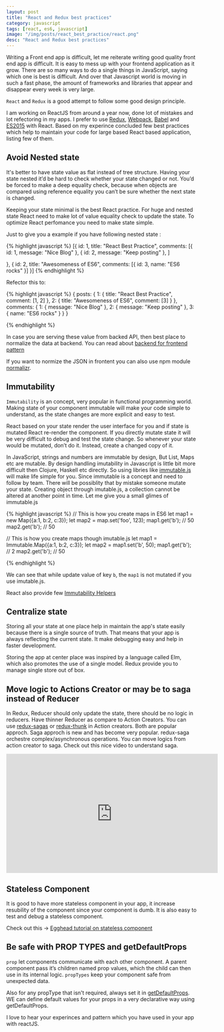 ```yaml
---
layout: post
title: "React and Redux best practices"
category: javascript
tags: [react, es6, javascript]
image: "/img/posts/react_best_practice/react.png"
desc: "React and Redux best practices"
---
```



Writing a Front end app is difficult, let me reiterate writing good quality front end app is difficult. It is easy to mess up with your frontend application as it grow. There are so many ways to do a single things in JavaScript, saying which one is best is difficult. And over that Javascript world is moving in such a fast phase, the amount of frameworks and libraries that appear and disappear every week is very large. 

`React` and `Redux` is a good attempt to follow some good design principle. 

I am working on ReactJS from around a year now, done lot of mistakes and lot refectoring in my apps. I prefer to use [Redux](https://github.com/reactjs/redux), [Webpack](https://webpack.github.io/), [Babel](https://babeljs.io/) and [ES2015](https://babeljs.io/docs/learn-es2015/) with React. Based on my experince concluded few best practices which help to maintain your code for large based React based application, listing few of them.

## Avoid Nested state

It's better to have state value as flat instead of tree structure. Having your state nested it’d be hard to check whether your state changed or not. You’d be forced to make a deep equality check, because when objects are compared using reference equality you can’t be sure whether the next state is changed.

Keeping your state minimal is the best React practice. For huge and nested state React need to make lot of value equality check to update the state. To optimize React perfomance you need to make state simple. 


Just to give you a example if you have following nested state :

{% highlight javascript %}
[{
  id: 1,
  title: "React Best Practice",
  comments: [{
    id: 1,
    message: "Nice Blog"
  },
{
    id: 2,
    message: "Keep posting"
  },
]

}, {
  id: 2,
  title: "Awesomeness of ES6",
  comments: [{
    id: 3,
    name: "ES6 rocks"
  }]
}]
{% endhighlight %}


Refector this to: 

{% highlight javascript %}
{
	posts: {
		1: {
		  title: "React Best Practice",
		  comment: [1, 2]
		}, 
		2: {
		  title: "Awesomeness of ES6",
		  comment: [3]
		}
	},
	comments: {
	    1: { message: "Nice Blog" },
	    2: { message: "Keep posting" },
	    3: { name: "ES6 rocks" }
	}
}

{% endhighlight %}

In case you are serving these value from backed API, then best place to normalize the data at backend. You can read about [backend for frontend pattern](https://www.thoughtworks.com/insights/blog/bff-soundcloud)

If you want to normize the JSON in frontent you can also use npm module [normalizr](https://github.com/gaearon/normalizr). 


## Immutability 

`Immutability` is an concept, very popular in functional programming world. Making state of your component immutable will make your code simple to understand, as the state changes are more explicit and easy to test. 

React based on your state render the user interface for you and if state is mutated React re-render the component. If you directly mutate state it will be very difficult to debug and test the state change. So whenever your state would be mutated, don’t do it. Instead, create a changed copy of it.

In JavaScript, strings and numbers are immutable by design, But List, Maps etc are  mutable. By design handling imutability in Javascript is little bit more difficult then Clojure, Haskell etc directly. So using libries like [immutable.js](https://github.com/facebook/immutable-js/wiki/Immutable-as-React-state) will make life simple for you.
Since immutable is a concept and need to follow by team. There will be possiblity that by mistake someone mutate your state. Creating object through imutable.js, a collection cannot be altered at another point in time. Let me give you a small glimes of immutable.js

{% highlight javascript %}
// This is how you create maps in ES6
let map1 = new Map({a:1, b:2, c:3});
let map2 = map.set('foo', 123);
map1.get('b'); // 50
map2.get('b'); // 50

// This is how you create maps though imutable.js
let map1 = Immutable.Map({a:1, b:2, c:3});
let map2 = map1.set('b', 50);
map1.get('b'); // 2
map2.get('b'); // 50

{% endhighlight %}

We can see that while update value of key `b`, the `map1` is not mutated if you use imutable.js. 

React also provide few [Immutability Helpers](https://facebook.github.io/react/docs/update.html)

## Centralize state 

Storing all your state at one place help in maintain the app's state easily because there is a single source of truth. That means that your app is always reflecting the current state. It make debugging easy and help in faster development. 

Storing the app at center place was inspired by a language called Elm, which also promotes the use of a single model. Redux provide you to manage single store out of box. 


## Move logic to Actions Creator or may be to saga instead of Reducer

In Redux, Reducer should only update the state, there should be no logic in reducers. 
Have thinner Reducer as compare to Action Creators. 
You can use [redux-sagas](https://github.com/yelouafi/redux-saga) or [redux-thunk](https://github.com/gaearon/redux-thunk) in Action creators. Both are popular approch. Saga approch is new and has become very popular. redux-saga orchestre complex/asynchronous operations. You can move logics from action creator to saga. Check out this nice video to understand saga.

<div>
<iframe width="560" height="315" src="https://www.youtube.com/embed/xDuwrtwYHu8" frameborder="0" allowfullscreen></iframe>
</div>


## Stateless Component

It is good to have more stateless component in your app, it increase resubility of the component since your component is dumb. It is also easy to test and debug a stateless component. 

Check out this -> [Egghead tutorial on stateless component](https://egghead.io/lessons/react-building-stateless-function-components-new-in-react-0-14)


## Be safe with PROP TYPES and getDefaultProps

`prop` let components communicate with each other component. A parent component pass it’s children named prop values, which the child can then use in its internal logic. `propTypes` keep your component safe from unexpected data. 

Also for any propType that isn't required, always set it in [getDefaultProps](https://facebook.github.io/react/docs/reusable-components.html#default-prop-values). WE can define default values for your props in a very declarative way using getDefaultProps. 


I love to hear your experinces and pattern which you have used in your app with reactJS. 
